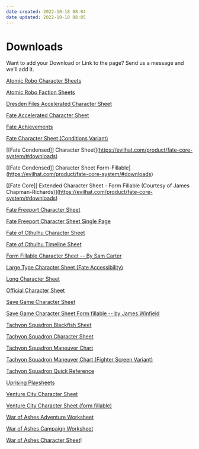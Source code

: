 ```yaml
---
date created: 2022-10-18 08:04
date updated: 2022-10-18 08:05
---
```


# Downloads

Want to add your Download or Link to the page? Send us a message and
we'll add it.

[Atomic Robo Character Sheets](https://www.evilhat.com/home/atomic-robo-roleplaying-game-downloads/)

[Atomic Robo Faction Sheets](https://www.evilhat.com/home/atomic-robo-roleplaying-game-downloads/)

[Dresden Files Accelerated Character Sheet](https://www.evilhat.com/home/dresden-files-accelerated-downloads/)

[Fate Accelerated Character Sheet](https://evilhat.com/product/fate-core-system/#downloads)

[Fate Achievements](Fate-Achievements.pdf)

[Fate Character Sheet (Conditions Variant)](https://evilhat.com/product/fate-core-system/#downloads)

[[Fate Condensed]] Character Sheet](https://evilhat.com/product/fate-core-system/#downloads)

[[Fate Condensed]] Character Sheet Form-Fillable](https://evilhat.com/product/fate-core-system/#downloads)

[[Fate Core]] Extended Character Sheet - Form Fillable (Courtesy of James
Chapman-Richards)](https://evilhat.com/product/fate-core-system/#downloads)

[Fate Freeport Character Sheet](https://evilhat.com/product/fate-core-system/#downloads)

[Fate Freeport Character Sheet Single Page](https://evilhat.com/product/fate-core-system/#downloads)

[Fate of Cthulhu Character Sheet](https://evilhat.com/product/fate-of-cthulhu/#downloads)

[Fate of Cthulhu Timeline Sheet](https://evilhat.com/product/fate-of-cthulhu/#downloads)

[Form Fillable Character Sheet -- By Sam Carter](https://evilhat.com/product/fate-core-system/#downloads)

[Large Type Character Sheet (Fate Accessibility)](https://evilhat.com/product/fate-core-system/#downloads)

[Long Character Sheet](../sites/default/files/downloads/Fate%20Character%20Sheet.pdf)

[Official Character Sheet](https://evilhat.com/product/fate-core-system/#downloads)

[Save Game Character Sheet](https://evilhat.com/product/fate-core-system/#downloads)

[Save Game Character Sheet Form fillable -- by James Winfield](https://evilhat.com/product/fate-core-system/#downloads)

[Tachyon Squadron Blackfish Sheet](https://www.evilhat.com/home/tachyon-squadron-downloads/)

[Tachyon Squadron Character Sheet](https://www.evilhat.com/home/tachyon-squadron-downloads/)

[Tachyon Squadron Maneuver Chart](https://www.evilhat.com/home/tachyon-squadron-downloads/)

[Tachyon Squadron Maneuver Chart (Fighter Screen Variant)](https://www.evilhat.com/home/tachyon-squadron-downloads/)

[Tachyon Squadron Quick Reference](https://www.evilhat.com/home/tachyon-squadron-downloads/)

[Uprising Playsheets](https://www.evilhat.com/home/uprising-downloads/)

[Venture City Character Sheet](https://evilhat.com/product/fate-core-system/#downloads)

[Venture City Character Sheet (form fillable)](https://evilhat.com/product/fate-core-system/#downloads)

[War of Ashes Adventure Worksheet](https://evilhat.com/product/war-of-ashes-fate-of-agaptus/#downloads)

[War of Ashes Campaign Worksheet](https://evilhat.com/product/war-of-ashes-fate-of-agaptus/#downloads)

[War of Ashes Character Sheet](https://evilhat.com/product/war-of-ashes-fate-of-agaptus/#downloads)!